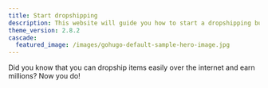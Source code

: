```yaml
---
title: Start dropshipping
description: This website will guide you how to start a dropshipping business.
theme_version: 2.8.2
cascade:
  featured_image: /images/gohugo-default-sample-hero-image.jpg
---
```

Did you know that you can dropship items easily over the internet and earn millions? Now you do!